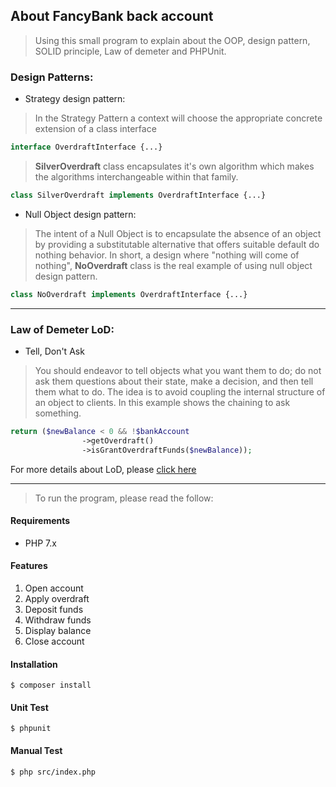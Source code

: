 ## About FancyBank back account
> Using this small program to explain about the OOP, design pattern, SOLID principle, Law of demeter and PHPUnit.

### Design Patterns:
* Strategy design pattern:
> In the Strategy Pattern a context will choose the appropriate concrete extension of a class interface

```php
interface OverdraftInterface {...}
```

> **SilverOverdraft** class encapsulates it's own algorithm which 
makes the algorithms interchangeable within that family.  
```php
class SilverOverdraft implements OverdraftInterface {...}
```
* Null Object design pattern:
> The intent of a Null Object is to encapsulate the absence of an object by providing a substitutable alternative that offers suitable default do nothing behavior. In short, a design where "nothing will come of nothing", **NoOverdraft** class is the real example of using null object design pattern. 

```php
class NoOverdraft implements OverdraftInterface {...}
```
---

### Law of Demeter LoD:
* Tell, Don't Ask
> You should endeavor to tell objects what you want them to do; do not ask them questions about their state, make a decision, and then tell them what to do. The idea is to avoid coupling the internal structure of an object to clients.
In this example shows the chaining to ask something.

```php
return ($newBalance < 0 && !$bankAccount
                ->getOverdraft()
                ->isGrantOverdraftFunds($newBalance));
```

For more details about LoD, please [click here](https://github.com/fghazaleh/fancy-bank/wiki/Law-of-Demeter-(LoD)) 

---

> To run the program, please read the follow:
#### Requirements
* PHP 7.x

#### Features
1. Open account
2. Apply overdraft
3. Deposit funds
4. Withdraw funds
5. Display balance
6. Close account


#### Installation
```
$ composer install
```

#### Unit Test
```
$ phpunit
```

#### Manual Test
```
$ php src/index.php
```

